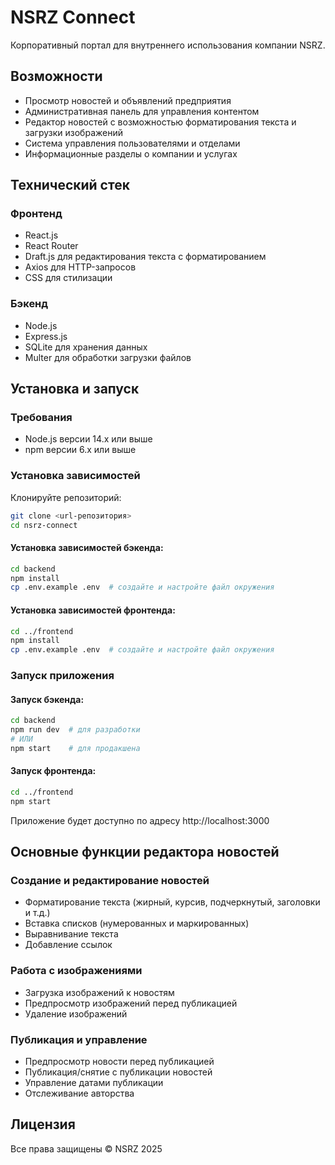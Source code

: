 # NSRZ Connect

Корпоративный портал для внутреннего использования компании NSRZ.

## Возможности

- Просмотр новостей и объявлений предприятия
- Административная панель для управления контентом
- Редактор новостей с возможностью форматирования текста и загрузки изображений
- Система управления пользователями и отделами
- Информационные разделы о компании и услугах

## Технический стек

### Фронтенд
- React.js
- React Router
- Draft.js для редактирования текста с форматированием
- Axios для HTTP-запросов
- CSS для стилизации

### Бэкенд
- Node.js
- Express.js
- SQLite для хранения данных
- Multer для обработки загрузки файлов

## Установка и запуск

### Требования
- Node.js версии 14.x или выше
- npm версии 6.x или выше

### Установка зависимостей

Клонируйте репозиторий:
```bash
git clone <url-репозитория>
cd nsrz-connect
```

#### Установка зависимостей бэкенда:
```bash
cd backend
npm install
cp .env.example .env  # создайте и настройте файл окружения
```

#### Установка зависимостей фронтенда:
```bash
cd ../frontend
npm install
cp .env.example .env  # создайте и настройте файл окружения
```

### Запуск приложения

#### Запуск бэкенда:
```bash
cd backend
npm run dev  # для разработки
# ИЛИ
npm start    # для продакшена
```

#### Запуск фронтенда:
```bash
cd ../frontend
npm start
```

Приложение будет доступно по адресу http://localhost:3000

## Основные функции редактора новостей

### Создание и редактирование новостей
- Форматирование текста (жирный, курсив, подчеркнутый, заголовки и т.д.)
- Вставка списков (нумерованных и маркированных)
- Выравнивание текста
- Добавление ссылок

### Работа с изображениями
- Загрузка изображений к новостям
- Предпросмотр изображений перед публикацией
- Удаление изображений

### Публикация и управление
- Предпросмотр новости перед публикацией
- Публикация/снятие с публикации новостей
- Управление датами публикации
- Отслеживание авторства

## Лицензия

Все права защищены © NSRZ 2025 